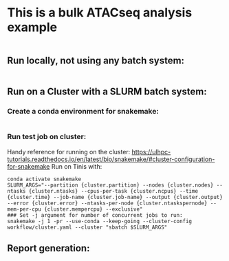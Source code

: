 # This is a bulk ATACseq analysis example
```git clone https://github.com/richjstark/ATAC_bulk
```

## Run locally, not using any batch system:
```snakemake --use-conda
```

## Run on a Cluster with a SLURM batch system:
### Create a conda environment for snakemake:
```conda create -name snakemake snakemake conda
```
### Run test job on cluster:
Handy reference for running on the cluster:
https://ulhpc-tutorials.readthedocs.io/en/latest/bio/snakemake/#cluster-configuration-for-snakemake
Run on Tinis with:
```source activate snakemake
conda activate snakemake
SLURM_ARGS="--partition {cluster.partition} --nodes {cluster.nodes} --ntasks {cluster.ntasks} --cpus-per-task {cluster.ncpus} --time {cluster.time} --job-name {cluster.job-name} --output {cluster.output} --error {cluster.error} --ntasks-per-node {cluster.ntaskspernode} --mem-per-cpu {cluster.mempercpu} --exclusive"
### Set -j argument for number of concurrent jobs to run:
snakemake -j 1 -pr --use-conda --keep-going --cluster-config workflow/cluster.yaml --cluster "sbatch $SLURM_ARGS"
```
## Report generation:
```snakemake --report
```
